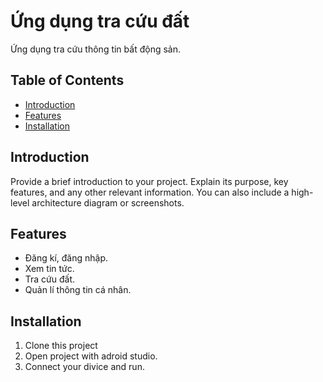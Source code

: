 # Ứng dụng tra cứu đất

Ứng dụng tra cứu thông tin bất động sản.

## Table of Contents

- [Introduction](#introduction)
- [Features](#features)
- [Installation](#installation)

## Introduction

Provide a brief introduction to your project. Explain its purpose, key features, and any other relevant information. You can also include a high-level architecture diagram or screenshots.

## Features

- Đăng kí, đăng nhập.
- Xem tin tức.
- Tra cứu đất.
- Quản lí thông tin cá nhân.

## Installation

1. Clone this project
2. Open project with adroid studio.
3. Connect your divice and run.
